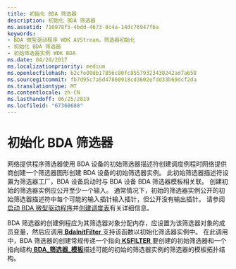 ```yaml
---
title: 初始化 BDA 筛选器
description: 初始化 BDA 筛选器
ms.assetid: 716978f5-4bdd-4673-8c4a-14dc76947fba
keywords:
- BDA 微型驱动程序 WDK AVStream，筛选器初始化
- 初始化 BDA 筛选器
- 初始筛选器实例 WDK BDA
ms.date: 04/20/2017
ms.localizationpriority: medium
ms.openlocfilehash: b2cfe00db17856c80fc85579323438242ad7ab58
ms.sourcegitcommit: fb7d95c7a5d47860918cd3602efdd33b69dcf2da
ms.translationtype: MT
ms.contentlocale: zh-CN
ms.lasthandoff: 06/25/2019
ms.locfileid: "67360688"
---
```

# <a name="initializing-a-bda-filter"></a>初始化 BDA 筛选器





网络提供程序筛选器使用 BDA 设备的初始筛选器描述符创建调度例程时网络提供商创建一个筛选器图形创建 BDA 设备的初始筛选器实例。 此初始筛选器描述符设置为筛选器工厂，BDA 设备启动时与 BDA 设备 BDA 筛选器模板相关联。 创建初始的筛选器实例应公开至少一个输入。 通常情况下，初始的筛选器实例公开的初始筛选器描述符中每个可能的输入插针输入插针，但公开没有输出插针。 请参阅[启动 BDA 微型驱动程序](starting-a-bda-minidriver.md)并[创建调度表](creating-dispatch-tables.md)有关详细信息。

BDA 筛选器的创建例程应为其筛选器对象分配内存，应设置为该筛选器对象的成员变量，然后应调用[ **BdaInitFilter** ](https://docs.microsoft.com/windows-hardware/drivers/ddi/content/bdasup/nf-bdasup-bdainitfilter)支持该函数以初始化筛选器实例中。 在此调用中，BDA 筛选器的创建常规传递一个指向[ **KSFILTER** ](https://docs.microsoft.com/windows-hardware/drivers/ddi/content/ks/ns-ks-_ksfilter)要创建的初始筛选器和一个指向结构[ **BDA\_筛选器\_模板**](https://docs.microsoft.com/windows-hardware/drivers/ddi/content/bdasup/ns-bdasup-_bda_filter_template)描述可能的初始的筛选器实例的筛选器的模板拓扑结构。

 

 




